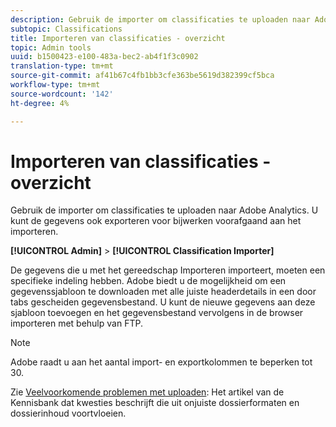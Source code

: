 ```yaml
---
description: Gebruik de importer om classificaties te uploaden naar Adobe Analytics. U kunt de gegevens ook exporteren voor bijwerken voorafgaand aan het importeren.
subtopic: Classifications
title: Importeren van classificaties - overzicht
topic: Admin tools
uuid: b1500423-e100-483a-bec2-ab4f1f3c0902
translation-type: tm+mt
source-git-commit: af41b67c4fb1bb3cfe363be5619d382399cf5bca
workflow-type: tm+mt
source-wordcount: '142'
ht-degree: 4%

---
```



# Importeren van classificaties - overzicht

Gebruik de importer om classificaties te uploaden naar Adobe Analytics. U kunt de gegevens ook exporteren voor bijwerken voorafgaand aan het importeren.

**[!UICONTROL Admin]** > **[!UICONTROL Classification Importer]**

De gegevens die u met het gereedschap Importeren importeert, moeten een specifieke indeling hebben. Adobe biedt u de mogelijkheid om een gegevenssjabloon te downloaden met alle juiste headerdetails in een door tabs gescheiden gegevensbestand. U kunt de nieuwe gegevens aan deze sjabloon toevoegen en het gegevensbestand vervolgens in de browser importeren met behulp van FTP.

>[!NOTE]
>
>Adobe raadt u aan het aantal import- en exportkolommen te beperken tot 30.

Zie [Veelvoorkomende problemen met uploaden](https://helpx.adobe.com/analytics/kb/common-saint-upload-issues.html): Het artikel van de Kennisbank dat kwesties beschrijft die uit onjuiste dossierformaten en dossierinhoud voortvloeien.
